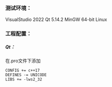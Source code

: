 ### 测试环境：
VisualStudio 2022
Qt 5.14.2 MinGW 64-bit
Linux



### 工程配置：
##### Qt：
在.pro文件下添加

```
CONFIG += c++17
DEFINES -= UNICODE
LIBS += -lws2_32
```

